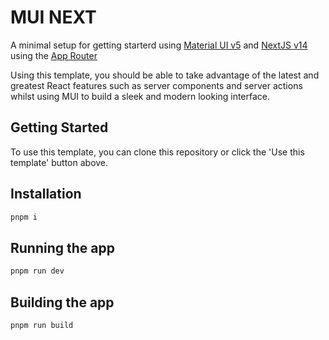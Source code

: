 # MUI NEXT

A minimal setup for getting starterd using [Material UI v5](https://mui.com/material-ui/all-components/) 
and [NextJS v14](https://nextjs.org/docs) using the [App Router](https://nextjs.org/docs/app)

Using this template, you should be able to take advantage of the latest and greatest
React features such as server components and server actions whilst using MUI to build a
sleek and modern looking interface.

## Getting Started
To use this template, you can clone this repository or click the 'Use this template' button above.

## Installation
```bash
pnpm i
```

## Running the app
```bash
pnpm run dev
```

## Building the app
```bash
pnpm run build
```
